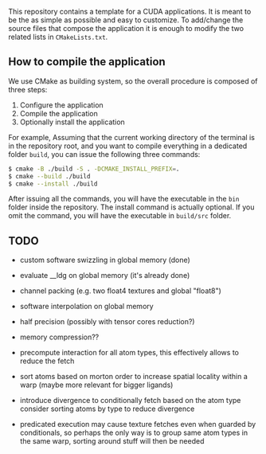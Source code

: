 This repository contains a template for a CUDA applications.
It is meant to be the as simple as possible and easy to customize.
To add/change the source files that compose the application it is enough to modify the two related lists in `CMakeLists.txt`.


## How to compile the application

We use CMake as building system, so the overall procedure is composed of three steps:
1. Configure the application
1. Compile the application
1. Optionally install the application

For example, Assuming that the current working directory of the terminal is in the repository root, and you want to compile everything in a dedicated folder `build`, you can issue the following three commands:
```bash
$ cmake -B ./build -S . -DCMAKE_INSTALL_PREFIX=.
$ cmake --build ./build
$ cmake --install ./build
```
After issuing all the commands, you will have the executable in the `bin` folder inside the repository.
The install command is actually optional.
If you omit the command, you will have the executable in `build/src` folder.

## TODO
 - custom software swizzling in global memory (done)
 - evaluate __ldg on global memory (it's already done)
 - channel packing (e.g. two float4 textures and global "float8")
 - software interpolation on global memory
 - half precision (possibly with tensor cores reduction?)
 - memory compression??

 - precompute interaction for all atom types, this effectively allows to reduce the fetch
 - sort atoms based on morton order to increase spatial locality within a warp
  (maybe more relevant for bigger ligands)
 - introduce divergence to conditionally fetch based on the atom type
   consider sorting atoms by type to reduce divergence
 - predicated execution may cause texture fetches even when guarded by conditionals,
   so perhaps the only way is to group same atom types in the same warp, sorting around
   stuff will then be needed
